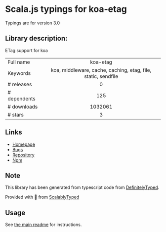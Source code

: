 
# Scala.js typings for koa-etag

Typings are for version 3.0

## Library description:
ETag support for koa

|                    |                 |
| ------------------ | :-------------: |
| Full name          | koa-etag |
| Keywords           | koa, middleware, cache, caching, etag, file, static, sendfile |
| # releases         | 0 |
| # dependents       | 125 |
| # downloads        | 1032061 |
| # stars            | 3 |

## Links
- [Homepage](https://github.com/koajs/etag#readme)
- [Bugs](https://github.com/koajs/etag/issues)
- [Repository](https://github.com/koajs/etag)
- [Npm](https://www.npmjs.com/package/koa-etag)
    


## Note
This library has been generated from typescript code from [DefinitelyTyped](https://definitelytyped.org).

Provided with :purple_heart: from [ScalablyTyped](https://github.com/oyvindberg/ScalablyTyped)

## Usage
See [the main readme](../../readme.md) for instructions.


